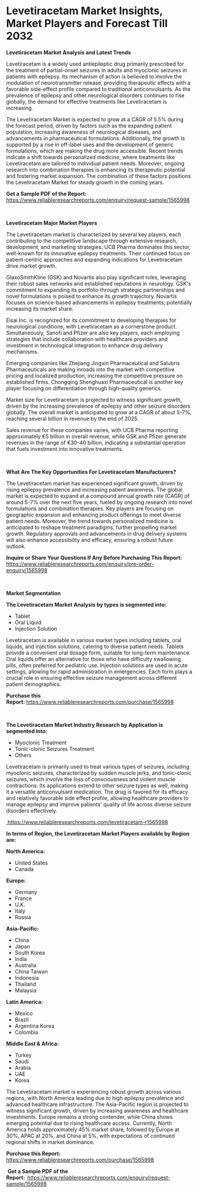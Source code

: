 <p><h1>Levetiracetam Market Insights, Market Players and Forecast Till 2032</h1></p><p><strong>Levetiracetam Market Analysis and Latest Trends</strong></p>
<p><p>Levetiracetam is a widely used antiepileptic drug primarily prescribed for the treatment of partial-onset seizures in adults and myoclonic seizures in patients with epilepsy. Its mechanism of action is believed to involve the modulation of neurotransmitter release, providing therapeutic effects with a favorable side-effect profile compared to traditional anticonvulsants. As the prevalence of epilepsy and other neurological disorders continues to rise globally, the demand for effective treatments like Levetiracetam is increasing.</p><p>The Levetiracetam Market is expected to grow at a CAGR of 5.5% during the forecast period, driven by factors such as the expanding patient population, increasing awareness of neurological diseases, and advancements in pharmaceutical formulations. Additionally, the growth is supported by a rise in off-label uses and the development of generic formulations, which are making the drug more accessible. Recent trends indicate a shift towards personalized medicine, where treatments like Levetiracetam are tailored to individual patient needs. Moreover, ongoing research into combination therapies is enhancing its therapeutic potential and fostering market expansion. The combination of these factors positions the Levetiracetam Market for steady growth in the coming years.</p></p>
<p><strong>Get a Sample PDF of the Report:&nbsp;</strong> <a href="https://www.reliableresearchreports.com/enquiry/request-sample/1565998?utm_campaign=2927&utm_medium=2&utm_source=Github&utm_content=ia&utm_term=19042025&utm_id=levetiracetam">https://www.reliableresearchreports.com/enquiry/request-sample/1565998</a></p>
<p>&nbsp;</p>
<p><strong>Levetiracetam Major Market Players</strong></p>
<p><p>The Levetiracetam market is characterized by several key players, each contributing to the competitive landscape through extensive research, development, and marketing strategies. UCB Pharma dominates this sector, well-known for its innovative epilepsy treatments. Their continued focus on patient-centric approaches and expanding indications for Levetiracetam drive market growth. </p><p>GlaxoSmithKline (GSK) and Novartis also play significant roles, leveraging their robust sales networks and established reputations in neurology. GSK's commitment to expanding its portfolio through strategic partnerships and novel formulations is poised to enhance its growth trajectory. Novartis focuses on science-based advancements in epilepsy treatments, potentially increasing its market share.</p><p>Eisai Inc. is recognized for its commitment to developing therapies for neurological conditions, with Levetiracetam as a cornerstone product. Simultaneously, Sanofi and Pfizer are also key players, each employing strategies that include collaboration with healthcare providers and investment in technological integration to enhance drug delivery mechanisms.</p><p>Emerging companies like Zhejiang Jingxin Pharmaceutical and Salubris Pharmaceuticals are making inroads into the market with competitive pricing and localized production, increasing the competitive pressure on established firms. Chongqing Shenghuaxi Pharmaceutical is another key player focusing on differentiation through high-quality generics.</p><p>Market size for Levetiracetam is projected to witness significant growth, driven by the increasing prevalence of epilepsy and other seizure disorders globally. The overall market is anticipated to grow at a CAGR of about 5-7%, reaching several billion in revenue by the end of 2025.</p><p>Sales revenue for these companies varies, with UCB Pharma reporting approximately €5 billion in overall revenue, while GSK and Pfizer generate revenues in the range of €30-40 billion, indicating a substantial operation that fuels investment into innovative treatments.</p></p>
<p>&nbsp;</p>
<p><strong>What Are The Key Opportunities For Levetiracetam Manufacturers?</strong></p>
<p><p>The Levetiracetam market has experienced significant growth, driven by rising epilepsy prevalence and increasing patient awareness. The global market is expected to expand at a compound annual growth rate (CAGR) of around 5-7% over the next five years, fueled by ongoing research into novel formulations and combination therapies. Key players are focusing on geographic expansion and enhancing product offerings to meet diverse patient needs. Moreover, the trend towards personalized medicine is anticipated to reshape treatment paradigms, further propelling market growth. Regulatory approvals and advancements in drug delivery systems will also enhance accessibility and efficacy, ensuring a robust future outlook.</p></p>
<p><strong>Inquire or Share Your Questions If Any Before Purchasing This Report:</strong> <a href="https://www.reliableresearchreports.com/enquiry/pre-order-enquiry/1565998?utm_campaign=2927&utm_medium=2&utm_source=Github&utm_content=ia&utm_term=19042025&utm_id=levetiracetam">https://www.reliableresearchreports.com/enquiry/pre-order-enquiry/1565998</a></p>
<p>&nbsp;</p>
<p><strong>Market Segmentation</strong></p>
<p><strong>The Levetiracetam Market Analysis by types is segmented into:</strong></p>
<p><ul><li>Tablet</li><li>Oral Liquid</li><li>Injection Solution</li></ul></p>
<p><p>Levetiracetam is available in various market types including tablets, oral liquids, and injection solutions, catering to diverse patient needs. Tablets provide a convenient oral dosage form, suitable for long-term maintenance. Oral liquids offer an alternative for those who have difficulty swallowing pills, often preferred for pediatric use. Injection solutions are used in acute settings, allowing for rapid administration in emergencies. Each form plays a crucial role in ensuring effective seizure management across different patient demographics.</p></p>
<p><strong>Purchase this Report:&nbsp;</strong><a href="https://www.reliableresearchreports.com/purchase/1565998?utm_campaign=2927&utm_medium=2&utm_source=Github&utm_content=ia&utm_term=19042025&utm_id=levetiracetam">https://www.reliableresearchreports.com/purchase/1565998</a></p>
<p>&nbsp;</p>
<p><strong>The Levetiracetam Market Industry Research by Application is segmented into:</strong></p>
<p><ul><li>Myoclonic Treatment</li><li>Tonic-clonic Seizures Treatment</li><li>Others</li></ul></p>
<p><p>Levetiracetam is primarily used to treat various types of seizures, including myoclonic seizures, characterized by sudden muscle jerks, and tonic-clonic seizures, which involve the loss of consciousness and violent muscle contractions. Its applications extend to other seizure types as well, making it a versatile anticonvulsant medication. The drug is favored for its efficacy and relatively favorable side effect profile, allowing healthcare providers to manage epilepsy and improve patients' quality of life across diverse seizure disorders effectively.</p></p>
<p><a href="https://www.reliableresearchreports.com/levetiracetam-r1565998?utm_campaign=2927&utm_medium=2&utm_source=Github&utm_content=ia&utm_term=19042025&utm_id=levetiracetam">&nbsp;https://www.reliableresearchreports.com/levetiracetam-r1565998</a></p>
<p><strong>In terms of Region, the Levetiracetam Market Players available by Region are:</strong></p>
<p>
    <p> <strong> North America: </strong>
        <ul>
            <li>United States</li>
            <li>Canada</li>
        </ul>
        </p> 
    <p> <strong> Europe: </strong>
        <ul>
            <li>Germany</li>
            <li>France</li>
            <li>U.K.</li>
            <li>Italy</li>
            <li>Russia</li>
        </ul>
        </p> 
    <p> <strong> Asia-Pacific: </strong>
        <ul>
            <li>China</li>
            <li>Japan</li>
            <li>South Korea</li>
            <li>India</li>
            <li>Australia</li>
            <li>China Taiwan</li>
            <li>Indonesia</li>
            <li>Thailand</li>
            <li>Malaysia</li>
        </ul>
        </p> 
    <p> <strong> Latin America: </strong>
        <ul>
            <li>Mexico</li>
            <li>Brazil</li>
            <li>Argentina Korea</li>
            <li>Colombia</li>
        </ul>
        </p> 
    <p> <strong> Middle East & Africa: </strong>
        <ul>
            <li>Turkey</li>
            <li>Saudi</li>
            <li>Arabia</li>
            <li>UAE</li>
            <li>Korea</li>
        </ul>
    </p>
    </p>
<p><p>The Levetiracetam market is experiencing robust growth across various regions, with North America leading due to high epilepsy prevalence and advanced healthcare infrastructure. The Asia-Pacific region is projected to witness significant growth, driven by increasing awareness and healthcare investments. Europe remains a strong contender, while China shows emerging potential due to rising healthcare access. Currently, North America holds approximately 45% market share, followed by Europe at 30%, APAC at 20%, and China at 5%, with expectations of continued regional shifts in market dominance.</p></p>
<p><strong>Purchase this Report: </strong><a href="https://www.reliableresearchreports.com/purchase/1565998?utm_campaign=2927&utm_medium=2&utm_source=Github&utm_content=ia&utm_term=19042025&utm_id=levetiracetam">https://www.reliableresearchreports.com/purchase/1565998</a></p>
<p>&nbsp;<strong>Get a Sample PDF of the Report:&nbsp;&nbsp;</strong><a href="https://www.reliableresearchreports.com/enquiry/request-sample/1565998?utm_campaign=2927&utm_medium=2&utm_source=Github&utm_content=ia&utm_term=19042025&utm_id=levetiracetam">https://www.reliableresearchreports.com/enquiry/request-sample/1565998</a></p>
<p><strong></strong></p>
<p><p></p><p></p><p></p></p>